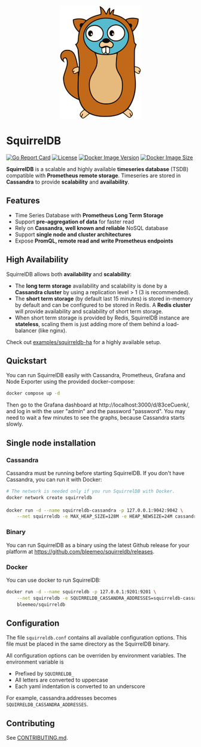 <p align="center">
   <img src="logo.svg" alt="SquirrelDB" height="300"/>
</p>

# SquirrelDB

[![Go Report Card](https://goreportcard.com/badge/github.com/bleemeo/squirreldb)](https://goreportcard.com/report/github.com/bleemeo/squirreldb)
[![License](https://img.shields.io/badge/license-Apache%202.0-blue.svg)](https://github.com/bleemeo/squirreldb/blob/master/LICENSE)
[![Docker Image Version](https://img.shields.io/docker/v/bleemeo/squirreldb)](https://hub.docker.com/r/bleemeo/squirreldb/tags)
[![Docker Image Size](https://img.shields.io/docker/image-size/bleemeo/squirreldb)](https://hub.docker.com/r/bleemeo/squirreldb)

**SquirrelDB** is a scalable and highly available **timeseries database** (TSDB) compatible with **Prometheus remote storage**. Timeseries are stored in **Cassandra** to provide **scalability** and **availability**.

## Features

- Time Series Database with **Prometheus Long Term Storage**
- Support **pre-aggregation of data** for faster read
- Rely on **Cassandra, well known and reliable** NoSQL database
- Support **single node and cluster architectures**
- Expose **PromQL, remote read and write Prometheus endpoints**

## High Availability

SquirrelDB allows both **availability** and **scalability**:

* The **long term storage** availability and scalability is done by a **Cassandra cluster** by using a replication level > 1 (3 is recommended).
* The **short term storage** (by default last 15 minutes) is stored in-memory by default and can be configured to be stored in Redis. A **Redis cluster** will provide availability and scalability of short term storage.
* When short term storage is provided by Redis, SquirrelDB instance are **stateless**, scaling them is just adding more of them behind a load-balancer (like nginx).

Check out [examples/squirreldb-ha](./examples/squirreldb_ha/) for a highly available setup.

## Quickstart

You can run SquirrelDB easily with Cassandra, Prometheus, Grafana and Node Exporter using the provided docker-compose:

```sh
docker compose up -d
```

Then go to the Grafana dashboard at http://localhost:3000/d/83ceCuenk/, and log in with the user "admin" 
and the password "password". You may need to wait a few minutes to see the graphs, because Cassandra starts slowly.

## Single node installation

### Cassandra

Cassandra must be running before starting SquirrelDB. If you don't have Cassandra, you can run it with Docker:
```sh
# The network is needed only if you run SquirrelDB with Docker.
docker network create squirreldb

docker run -d --name squirreldb-cassandra -p 127.0.0.1:9042:9042 \
    --net squirreldb -e MAX_HEAP_SIZE=128M -e HEAP_NEWSIZE=24M cassandra
```

### Binary

You can run SquirrelDB as a binary using the latest Github release for your platform at https://github.com/bleemeo/squirreldb/releases.

### Docker

You can use docker to run SquirrelDB:
```sh
docker run -d --name squirreldb -p 127.0.0.1:9201:9201 \
    --net squirreldb -e SQUIRRELDB_CASSANDRA_ADDRESSES=squirreldb-cassandra:9042 \
    bleemeo/squirreldb
```

## Configuration

The file `squirreldb.conf` contains all available configuration options. This file must be placed in the same directory as the SquirrelDB binary.

All configuration options can be overriden by environment variables. The environment variable is
- Prefixed by `SQUIRRELDB_`
- All letters are converted to uppercase
- Each yaml indentation is converted to an underscore

For example, cassandra.addresses becomes `SQUIRRELDB_CASSANDRA_ADDRESSES`.

## Contributing

See [CONTRIBUTING.md](CONTRIBUTING.md).
